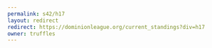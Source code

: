 ```yaml
---
permalink: s42/h17
layout: redirect
redirect: https://dominionleague.org/current_standings?div=h17
owner: truffles
---
```

